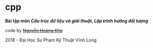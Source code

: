 # cpp

<b>Bài tập môn <i>Cấu trúc dữ liệu và giải thuật</i>, <i>Lập trình hướng đối tượng</i></b>

code by <s><a href="https://fb.me/kha1999">Nguyễn Hoàng Kha</a></s>

2018 - Đại Học Sư Phạm Kỹ Thuật Vĩnh Long
